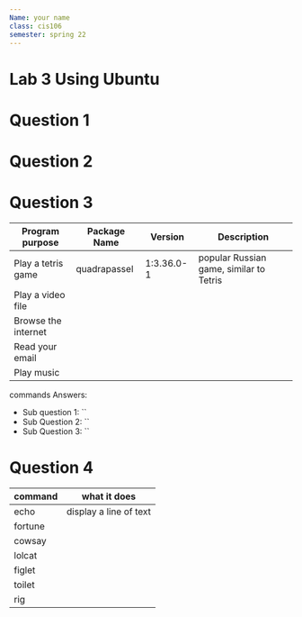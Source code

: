 ```yaml
---
Name: your name
class: cis106
semester: spring 22
---
```


# Lab 3 Using Ubuntu

# Question 1

# Question 2

# Question 3

| Program purpose     | Package Name | Version    | Description |
| ------------------- | ------------ | -----------| ----------- |
| Play a tetris game  | quadrapassel | 1:3.36.0-1 | popular Russian game, similar to Tetris |
| Play a video file   |              |         |             |
| Browse the internet |              |         |             |
| Read your email     |              |         |             |
| Play music          |              |         |             |

commands Answers:
* Sub question 1: ``
* Sub Question 2: ``
* Sub Question 3: ``

# Question 4
| command | what it does |
|---------|--------------|
| echo    | display a line of text |
| fortune |              |
| cowsay  |              |
| lolcat  |              |
| figlet  |              |
| toilet  |              |
| rig     |              |